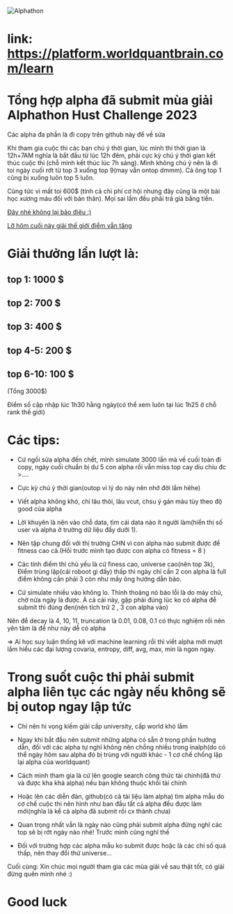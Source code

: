 ![Alphathon](https://www.worldquant.com/wp-content/uploads/2023/03/IQC-Logo-for-Press-Release_1660x1072.png)

# link: https://platform.worldquantbrain.com/learn

# Tổng hợp alpha đã submit mùa giải Alphathon Hust Challenge 2023

Các alpha đa phần là đi copy trên github này để về sửa


Khi tham gia cuộc thi các bạn chú ý thời gian, lúc mình thi thời gian là 12h+7AM nghĩa là bắt đầu từ lúc 12h đêm, phải cực kỳ chú ý thời gian kết thúc cuộc thi (chỗ mình kết thúc lúc 7h sáng). Mình không chú ý nên là đi toi ngày cuối rớt từ top 3 xuống top 9(may vẫn ontop dmmm). Cả ông top 1 cũng bị xuống luôn top 5 luôn. 

Cũng tức vì mất toi 600$ (tính cả chi phí cơ hội nhưng đây cũng là một bài học xương máu đối với bản thân). Mọi sai lầm đều phải trả giá bằng tiền. 


[Đây nhé không lại bảo điêu :)](top.png)

[Lỡ hôm cuối này giải thế giới điểm vẫn tăng](world.png)


# Giải thưởng lần lượt là:

## top 1: 1000 $
## top 2: 700 $
## top 3: 400 $
## top 4-5: 200 $
## top 6-10: 100 $ 

(Tổng 3000$)

Điểm số cập nhập lúc 1h30 hằng ngày(có thể xem luôn tại lúc 1h25 ở chỗ rank thế giới)

# Các tips:

- Cứ ngồi sửa alpha đến chết, mình simulate 3000 lần mà về cuối toàn đi copy, ngày cuối chuẩn bị dư 5 con alpha rồi vẫn miss top cay diu chiu đc >....

- Cực kỳ chú ý thời gian(outop vì lý do này nên nhớ đời lắm hêhe)

- Viết alpha không khó, chỉ lâu thôi, lâu vcut, chsu ý gán màu tùy theo độ good của alpha

- Lời khuyên là nên vào chỗ data, tìm cái data nào ít người làm(hiển thị số user và alpha ở trường dữ liệu đấy dưới 1). 

- Nên tập chung đối với thị trường CHN vì con alpha nào submit được đề fitness cao cả.(Hồi trước mình tạo được con alpha có fitness = 8 )

- Các tính điểm thì chủ yếu là cứ finess cao, universe cao(nên top 3k), Điểm trùng lặp(cái roboot gì đấy) thấp thì ngày chỉ cần 2 con alpha là full điểm không cần phải 3 còn như mấy ông hướng dẫn bảo.

- Cứ simulate nhiều vào không lo. Thỉnh thoảng nó báo lỗi là do máy chủ, chờ nửa ngày là được. À cả cái này, gặp phải đúng lúc ko có alpha để submit thì đúng đen(nên tích trữ 2 , 3 con alpha vào)


Nên để decay là 4, 10, 11, truncation là 0.01, 0.08, 0.1 có thực nghiệm rồi nên yên tâm là để như này dễ có alpha

$\Rightarrow$ Ai học suy luận thống kê với machine learning rồi thì viết alpha mới mượt lắm hiểu các đại lượng covaria, entropy, diff, avg, max, min là ngon ngay.




# Trong suốt cuộc thi phải submit alpha liên tục các ngày nếu không sẽ bị outop ngay lập tức

- Chỉ nên hi vọng kiếm giải cấp university, cấp world khó lắm

- Ngay khi bắt đầu nên submit những alpha có sẵn ở trong phần hướng dẫn, đối với các alpha tự nghĩ không nên chồng nhiều trong inalph(do có thể ngày hôm sau alpha đó bị trùng với người khác - 1 cơ chế chống lặp lại alpha của worldquant) 

- Cách mình tham gia là cứ lên google search công thức tài chính(đã thử và được kha khá alpha) nếu bạn không thuộc khối tài chính

- Hoặc lên các diễn đàn, github(có cả tài liệu làm alpha) tìm alpha mẫu do cơ chế cuộc thi nên hình như ban đầu tất cả alpha đều được làm mới(nghĩa là kể cả alpha đã submit rồi cx thành chưa)

- Quan trọng nhất vẫn là ngày nào cũng phải submit alpha đừng nghĩ các top sẽ bị rớt ngày nào nhé! Trước mình cũng nghĩ thế

- Đối với trường hợp các alpha mẫu ko submit được hoặc là các chỉ số quá thấp, nên thay đổi thử universe...

Cuối cùng:  Xin chúc mọi người tham gia các mùa giải về sau thật tốt, có giải đừng quên mình nhé :)

# Good luck 